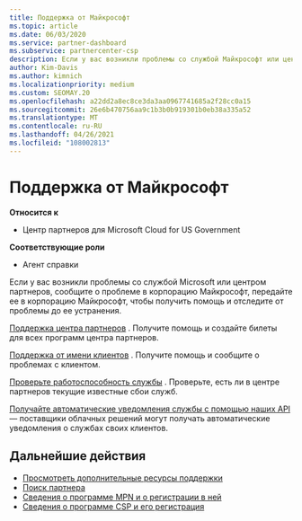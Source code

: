 ```yaml
---
title: Поддержка от Майкрософт
ms.topic: article
ms.date: 06/03/2020
ms.service: partner-dashboard
ms.subservice: partnercenter-csp
description: Если у вас возникли проблемы со службой Майкрософт или центром партнеров, вы можете получить помощь в корпорации Майкрософт и решить проблему, пока она не будет решена.
author: Kim-Davis
ms.author: kimnich
ms.localizationpriority: medium
ms.custom: SEOMAY.20
ms.openlocfilehash: a22dd2a8ec8ce3da3aa0967741685a2f28cc0a15
ms.sourcegitcommit: 26e6b470756aa9c1b3b0b919301b0eb38a335a52
ms.translationtype: MT
ms.contentlocale: ru-RU
ms.lasthandoff: 04/26/2021
ms.locfileid: "108002813"
---
```

# <a name="support-from-microsoft"></a>Поддержка от Майкрософт

**Относится к**

- Центр партнеров для Microsoft Cloud for US Government

**Соответствующие роли**

- Агент справки

Если у вас возникли проблемы со службой Microsoft или центром партнеров, сообщите о проблеме в корпорацию Майкрософт, передайте ее в корпорацию Майкрософт, чтобы получить помощь и отследите от проблемы до ее устранения.

[Поддержка центра партнеров](report-problems-with-partner-center.md) . Получите помощь и создайте билеты для всех программ центра партнеров.

[Поддержка от имени клиентов](report-problems-on-behalf-of-a-customer.md) . Получите помощь и сообщите о проблемах с клиентом.

[Проверьте работоспособность службы](check-service-health.md) . Проверьте, есть ли в центре партнеров текущие известные сбои служб.

[Получайте автоматические уведомления службы с помощью наших API](get-automated-service-notifications-with-our-apis.md) — поставщики облачных решений могут получать автоматические уведомления о службах своих клиентов.

## <a name="next-steps"></a>Дальнейшие действия

- [Просмотреть дополнительные ресурсы поддержки](https://partner.microsoft.com/support/?stage=1)
- [Поиск партнера](find-a-partner.md)
- [Сведения о программе MPN и о регистрации в ней](https://partner.microsoft.com/membership)
- [Сведения о программе CSP и его регистрация](https://partner.microsoft.com/membership/cloud-solution-provider)
